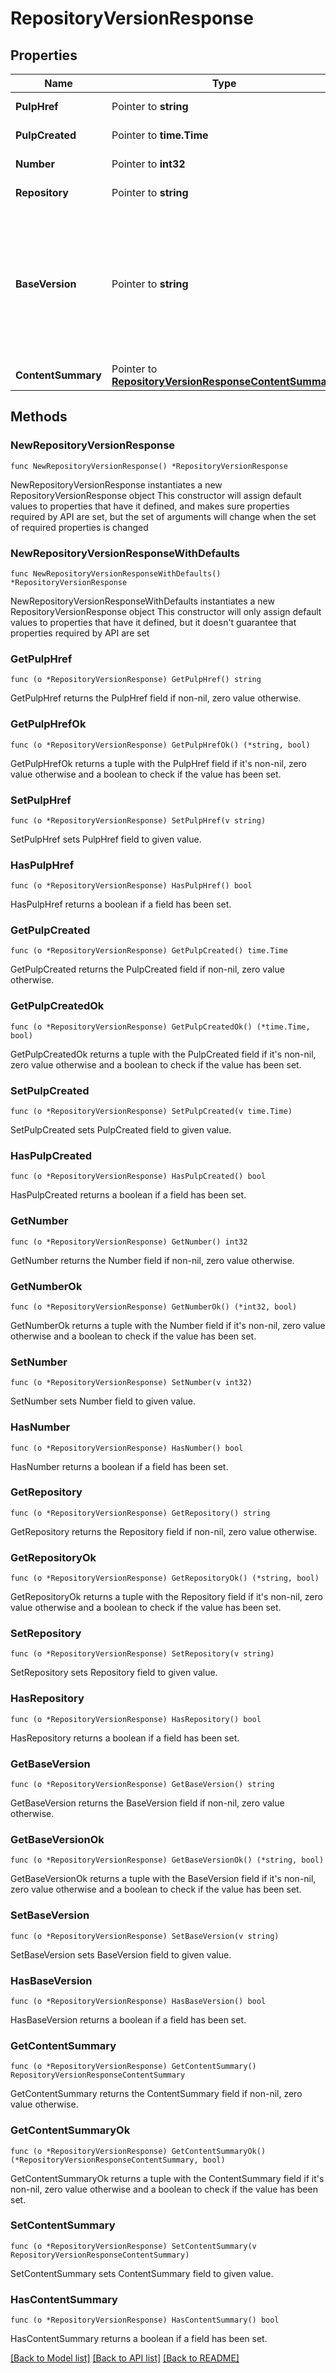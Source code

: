 # RepositoryVersionResponse

## Properties

Name | Type | Description | Notes
------------ | ------------- | ------------- | -------------
**PulpHref** | Pointer to **string** |  | [optional] [readonly] 
**PulpCreated** | Pointer to **time.Time** | Timestamp of creation. | [optional] [readonly] 
**Number** | Pointer to **int32** |  | [optional] [readonly] 
**Repository** | Pointer to **string** |  | [optional] [readonly] 
**BaseVersion** | Pointer to **string** | A repository version whose content was used as the initial set of content for this repository version | [optional] 
**ContentSummary** | Pointer to [**RepositoryVersionResponseContentSummary**](RepositoryVersionResponseContentSummary.md) |  | [optional] 

## Methods

### NewRepositoryVersionResponse

`func NewRepositoryVersionResponse() *RepositoryVersionResponse`

NewRepositoryVersionResponse instantiates a new RepositoryVersionResponse object
This constructor will assign default values to properties that have it defined,
and makes sure properties required by API are set, but the set of arguments
will change when the set of required properties is changed

### NewRepositoryVersionResponseWithDefaults

`func NewRepositoryVersionResponseWithDefaults() *RepositoryVersionResponse`

NewRepositoryVersionResponseWithDefaults instantiates a new RepositoryVersionResponse object
This constructor will only assign default values to properties that have it defined,
but it doesn't guarantee that properties required by API are set

### GetPulpHref

`func (o *RepositoryVersionResponse) GetPulpHref() string`

GetPulpHref returns the PulpHref field if non-nil, zero value otherwise.

### GetPulpHrefOk

`func (o *RepositoryVersionResponse) GetPulpHrefOk() (*string, bool)`

GetPulpHrefOk returns a tuple with the PulpHref field if it's non-nil, zero value otherwise
and a boolean to check if the value has been set.

### SetPulpHref

`func (o *RepositoryVersionResponse) SetPulpHref(v string)`

SetPulpHref sets PulpHref field to given value.

### HasPulpHref

`func (o *RepositoryVersionResponse) HasPulpHref() bool`

HasPulpHref returns a boolean if a field has been set.

### GetPulpCreated

`func (o *RepositoryVersionResponse) GetPulpCreated() time.Time`

GetPulpCreated returns the PulpCreated field if non-nil, zero value otherwise.

### GetPulpCreatedOk

`func (o *RepositoryVersionResponse) GetPulpCreatedOk() (*time.Time, bool)`

GetPulpCreatedOk returns a tuple with the PulpCreated field if it's non-nil, zero value otherwise
and a boolean to check if the value has been set.

### SetPulpCreated

`func (o *RepositoryVersionResponse) SetPulpCreated(v time.Time)`

SetPulpCreated sets PulpCreated field to given value.

### HasPulpCreated

`func (o *RepositoryVersionResponse) HasPulpCreated() bool`

HasPulpCreated returns a boolean if a field has been set.

### GetNumber

`func (o *RepositoryVersionResponse) GetNumber() int32`

GetNumber returns the Number field if non-nil, zero value otherwise.

### GetNumberOk

`func (o *RepositoryVersionResponse) GetNumberOk() (*int32, bool)`

GetNumberOk returns a tuple with the Number field if it's non-nil, zero value otherwise
and a boolean to check if the value has been set.

### SetNumber

`func (o *RepositoryVersionResponse) SetNumber(v int32)`

SetNumber sets Number field to given value.

### HasNumber

`func (o *RepositoryVersionResponse) HasNumber() bool`

HasNumber returns a boolean if a field has been set.

### GetRepository

`func (o *RepositoryVersionResponse) GetRepository() string`

GetRepository returns the Repository field if non-nil, zero value otherwise.

### GetRepositoryOk

`func (o *RepositoryVersionResponse) GetRepositoryOk() (*string, bool)`

GetRepositoryOk returns a tuple with the Repository field if it's non-nil, zero value otherwise
and a boolean to check if the value has been set.

### SetRepository

`func (o *RepositoryVersionResponse) SetRepository(v string)`

SetRepository sets Repository field to given value.

### HasRepository

`func (o *RepositoryVersionResponse) HasRepository() bool`

HasRepository returns a boolean if a field has been set.

### GetBaseVersion

`func (o *RepositoryVersionResponse) GetBaseVersion() string`

GetBaseVersion returns the BaseVersion field if non-nil, zero value otherwise.

### GetBaseVersionOk

`func (o *RepositoryVersionResponse) GetBaseVersionOk() (*string, bool)`

GetBaseVersionOk returns a tuple with the BaseVersion field if it's non-nil, zero value otherwise
and a boolean to check if the value has been set.

### SetBaseVersion

`func (o *RepositoryVersionResponse) SetBaseVersion(v string)`

SetBaseVersion sets BaseVersion field to given value.

### HasBaseVersion

`func (o *RepositoryVersionResponse) HasBaseVersion() bool`

HasBaseVersion returns a boolean if a field has been set.

### GetContentSummary

`func (o *RepositoryVersionResponse) GetContentSummary() RepositoryVersionResponseContentSummary`

GetContentSummary returns the ContentSummary field if non-nil, zero value otherwise.

### GetContentSummaryOk

`func (o *RepositoryVersionResponse) GetContentSummaryOk() (*RepositoryVersionResponseContentSummary, bool)`

GetContentSummaryOk returns a tuple with the ContentSummary field if it's non-nil, zero value otherwise
and a boolean to check if the value has been set.

### SetContentSummary

`func (o *RepositoryVersionResponse) SetContentSummary(v RepositoryVersionResponseContentSummary)`

SetContentSummary sets ContentSummary field to given value.

### HasContentSummary

`func (o *RepositoryVersionResponse) HasContentSummary() bool`

HasContentSummary returns a boolean if a field has been set.


[[Back to Model list]](../README.md#documentation-for-models) [[Back to API list]](../README.md#documentation-for-api-endpoints) [[Back to README]](../README.md)


